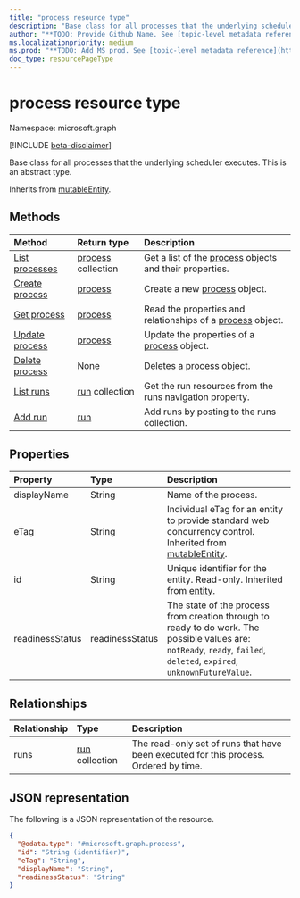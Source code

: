 ```yaml
---
title: "process resource type"
description: "Base class for all processes that the underlying scheduler executes."
author: "**TODO: Provide Github Name. See [topic-level metadata reference](https://msgo.azurewebsites.net/add/document/guidelines/metadata.html#topic-level-metadata)**"
ms.localizationpriority: medium
ms.prod: "**TODO: Add MS prod. See [topic-level metadata reference](https://msgo.azurewebsites.net/add/document/guidelines/metadata.html#topic-level-metadata)**"
doc_type: resourcePageType
---
```


# process resource type

Namespace: microsoft.graph

[!INCLUDE [beta-disclaimer](../../includes/beta-disclaimer.md)]

Base class for all processes that the underlying scheduler executes.
This is an abstract type.


Inherits from [mutableEntity](../resources/mutableentity.md).

## Methods
|Method|Return type|Description|
|:---|:---|:---|
|[List processes](../api/process-list.md)|[process](../resources/process.md) collection|Get a list of the [process](../resources/process.md) objects and their properties.|
|[Create process](../api/run-post-process.md)|[process](../resources/process.md)|Create a new [process](../resources/process.md) object.|
|[Get process](../api/process-get.md)|[process](../resources/process.md)|Read the properties and relationships of a [process](../resources/process.md) object.|
|[Update process](../api/process-update.md)|[process](../resources/process.md)|Update the properties of a [process](../resources/process.md) object.|
|[Delete process](../api/process-delete.md)|None|Deletes a [process](../resources/process.md) object.|
|[List runs](../api/process-list-runs.md)|[run](../resources/run.md) collection|Get the run resources from the runs navigation property.|
|[Add run](../api/process-post-runs.md)|[run](../resources/run.md)|Add runs by posting to the runs collection.|

## Properties
|Property|Type|Description|
|:---|:---|:---|
|displayName|String|Name of the process.|
|eTag|String|Individual eTag for an entity to provide standard web concurrency control. Inherited from [mutableEntity](../resources/mutableentity.md).|
|id|String|Unique identifier for the entity. Read-only. Inherited from [entity](../resources/entity.md).|
|readinessStatus|readinessStatus|The state of the process from creation through to ready to do work. The possible values are: `notReady`, `ready`, `failed`, `deleted`, `expired`, `unknownFutureValue`.|

## Relationships
|Relationship|Type|Description|
|:---|:---|:---|
|runs|[run](../resources/run.md) collection|The read-only set of runs that have been executed for this process. Ordered by time.|

## JSON representation
The following is a JSON representation of the resource.
<!-- {
  "blockType": "resource",
  "keyProperty": "id",
  "@odata.type": "microsoft.graph.process",
  "baseType": "microsoft.industryData.mutableEntity",
  "openType": false
}
-->
``` json
{
  "@odata.type": "#microsoft.graph.process",
  "id": "String (identifier)",
  "eTag": "String",
  "displayName": "String",
  "readinessStatus": "String"
}
```

